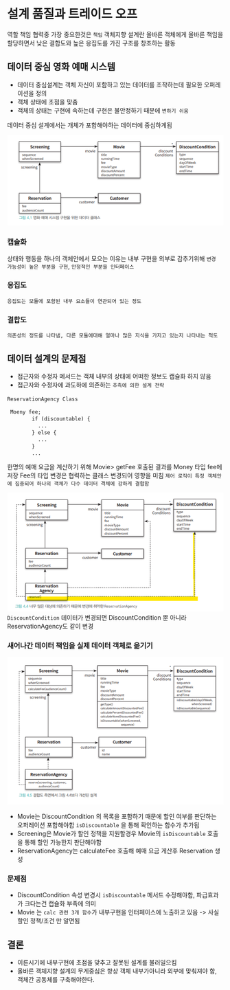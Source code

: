 # 설계 품질과 트레이드 오프
역할 책임 협력중 가장 중요한것은 `책임`
객체지향 설계란 올바른 객체에게 올바른 책임을 할당하면서 낮은 결합도와 높은 응집도를 가진 구조를 창조하는 활동

## 데이터 중심 영화 예매 시스템
- 데이터 중심설계는 객체 자신이 포함하고 있는 데이터를 조작하는데 필요한 오퍼레이션을 정의
- 객체 상태에 초점을 맞춤
- 객체의 상태는 구현에 속하는데 구현은 불안정하기 때문에 `변하기 쉬움`

데이터 중심 설계에서는 개체가 포함해야하는 데이터에 중심하게됨

![img.png](img.png)

### 캡슐화
상태와 행동을 하나의 객체안에서 모으는 이유는 내부 구현을 외부로 감추기위해
`변경 가능성이 높은 부분을 구현`, `안정적인 부분을 인터페이스` 

### 응집도
`응집도는 모듈에 포함된 내부 요소들이 연관되어 있는 정도`

### 결합도
`의존성의 정도를 나타냄, 다른 모듈에대해 얼마나 많은 지식을 가지고 있는지 나타내는 척도`

## 데이터 설계의 문제점
- 접근자와 수정자 메서드는 객체 내부의 상태에 어떠한 정보도 캡슐화 하지 않음
- 접근자와 수정자에 과도하에 의존하는 `추측에 의한 설계 전략`

`ReservationAgency Class`
```
 Moeny fee;
        if (discountable) {
          ...
        } else {
          ...
        }
        ...
```

한명의 예매 요금을 계산하기 위해 Movie> getFee 호출된 결과를 Money 타입 fee에 저장
Fee의 타입 변경은 협력하는 클래스 변경되어 영향을 미침
`제어 로직이 특정 객체안에 집중되어 하나의 객체가 다수 데이터 격체에 강하게 결합함`

![img_2.png](img_2.png)
`DiscountCondition` 데이터가 변경되면 DiscountCondition 뿐 아니라 ReservationAgency도 같이 변경

### 새어나간 데이터 책임을 실제 데이터 객체로 옮기기
![img_1.png](img_1.png)
- Movie는 DiscountCondition 의 목록을 포함하기 때문에 할인 여부를 판단하는 오퍼레이션 포함해야함
`isDiscountable` 을 통해 확인하는 함수가 추가됨
- Screening은 Movie가 할인 정책을 지원할경우 Movie의 `isDiscountable` 호출을 통해 할인 가능한지 판단해야함
- ReservationAgency는 calculateFee 호출해 예매 요금 게산후 Reservation 생성

### 문제점
- DiscountCondition 속성 변경시 `isDiscountable` 메서드 수정해야함, 파급효과가 크다는건 캡슐화 부족에 의미
- Movie 는 `calc 관련 3개 함수`가 내부구현을 인터페이스에 노출하고 있음 -> 사실 할인 정책/조건 만 알면됨 

## 결론
- 이른시기에 내부구현에 초점을 맞추고 잘못된 설계를 불러일으킴
- 올바른 객체지향 설계의 무게중심은 항상 객체 내부가아니라 외부에 맞춰져야 함, 객체간 공동체를 구축해야한다.